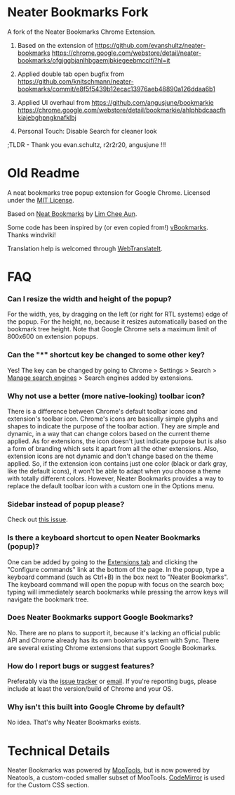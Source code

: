 # Neater Bookmarks Fork


A fork of the Neater Bookmarks Chrome Extension.

1) Based on the extension of https://github.com/evanshultz/neater-bookmarks https://chrome.google.com/webstore/detail/neater-bookmarks/ofgjggbjanlhbgaemjbkiegeebmccifi?hl=it

2) Applied double tab open bugfix from https://github.com/knitschmann/neater-bookmarks/commit/e8f5f5439b12ecac13976aeb48890a126ddaa6b1

3) Applied UI overhaul from https://github.com/angusjune/bookmarkie https://chrome.google.com/webstore/detail/bookmarkie/ahlphbdcaacfhkiajebghpngknafklbj

4) Personal Touch: Disable Search for cleaner look

;TLDR - Thank you evan.schultz, r2r2r20, angusjune !!!




# Old Readme

A neat bookmarks tree popup extension for Google Chrome. Licensed under the [MIT License](http://www.opensource.org/licenses/mit-license.php).

Based on [Neat Bookmarks](https://github.com/cheeaun/neat-bookmarks) by [Lim Chee Aun](http://cheeaun.com/).

Some code has been inspired by (or even copied from!) [vBookmarks](https://github.com/windviki/vBookmarks). Thanks windviki!

Translation help is welcomed through [WebTranslateIt](https://webtranslateit.com/en/projects/4222-Neater-Bookmarks).

# FAQ

### Can I resize the width and height of the popup?

For the width, yes, by dragging on the left (or right for RTL systems) edge of the popup. For the height, no, because it resizes automatically based on the bookmark tree height. Note that Google Chrome sets a maximum limit of 800x600 on extension popups.

### Can the "*" shortcut key be changed to some other key?

Yes! The key can be changed by going to Chrome > Settings > Search > [Manage search engines](chrome://settings/searchEngines) > Search engines added by extensions.

### Why not use a better (more native-looking) toolbar icon?

There is a difference between Chrome's default toolbar icons and extension's toolbar icon. Chrome's icons are basically simple glyphs and shapes to indicate the purpose of the toolbar action. They are simple and dynamic, in a way that can change colors based on the current theme applied. As for extensions, the icon doesn't just indicate purpose but is also a form of branding which sets it apart from all the other extensions. Also, extension icons are not dynamic and don't change based on the theme applied. So, if the extension icon contains just one color (black or dark gray, like the default icons), it won't be able to adapt when you choose a theme with totally different colors. However, Neater Bookmarks provides a way to replace the default toolbar icon with a custom one in the Options menu.

### Sidebar instead of popup please?

Check out [this issue](http://crbug.com/51084).

### Is there a keyboard shortcut to open Neater Bookmarks (popup)?

One can be added by going to the [Extensions tab](chrome://extensions/) and clicking the "Configure commands" link at the bottom of the page. In the popup, type a keyboard command (such as Ctrl+B) in the box next to "Neater Bookmarks". The keyboard command will open the popup with focus on the search box; typing will immediately search bookmarks while pressing the arrow keys will navigate the bookmark tree.

### Does Neater Bookmarks support Google Bookmarks?

No. There are no plans to support it, because it's lacking an official public API and Chrome already has its own bookmarks system with Sync. There are several existing Chrome extensions that support Google Bookmarks.

### How do I report bugs or suggest features?

Preferably via the [issue tracker](https://github.com/evanshultz/neater-bookmarks/issues) or [email](neaterbookmarks@gmail.com). If you're reporting bugs, please include at least the version/build of Chrome and your OS.

### Why isn't this built into Google Chrome by default?

No idea. That's why Neater Bookmarks exists.

# Technical Details

Neater Bookmarks was powered by [MooTools](http://mootools.net/), but is now powered by Neatools, a custom-coded smaller subset of MooTools. [CodeMirror](http://codemirror.net/) is used for the Custom CSS section.
